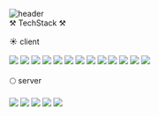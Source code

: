 ![header](https://capsule-render.vercel.app/api?render&animation=fadeIn&type=waving&color=0:ffffff,100:230C67&height=300&section=header&text=jingeon27&fontSize=90&fontColor=230C67)
<br/>
⚒️ TechStack ⚒️ 
<br/>
<br/>
☀️ client
<br/>
<br/>
<a href='#'><img src="https://img.shields.io/badge/React-32B2BA?style=flat-square&logo=React&logoColor=white"/></a>
<a href='#'><img src="https://img.shields.io/badge/styled-components-EBAC9D?style=flat-square&logo=styled-componentst&logoColor=white"/></a>
<a href='#'><img src="https://img.shields.io/badge/Axios-76438A?style=flat-square&logo=Axios&logoColor=white"/></a>
<a href='#'><img src="https://img.shields.io/badge/Next.js-000000?style=flat-square&logo=Next.js&logoColor=white"/></a>
<a href='#'><img src="https://img.shields.io/badge/Redux-7F42C3?style=flat-square&logo=Redux&logoColor=white"/></a>
<a href='#'><img src="https://img.shields.io/badge/React Query-FF4154?style=flat-square&logo=React Query&logoColor=white"/></a>
<a href='#'><img src="https://img.shields.io/badge/CSS3-1572B6?style=flat-square&logo=CSS3&logoColor=white"/></a>
<a href='#'><img src="https://img.shields.io/badge/HTML5-E44F26?style=flat-square&logo=HTML5&logoColor=white"/></a>
<a href='#'><img src="https://img.shields.io/badge/Storybook-FF4785?style=flat-square&logo=Storybook&logoColor=white"/></a>
<a href='#'><img src="https://img.shields.io/badge/TypeScript-2D79C7?style=flat-square&logo=TypeScript&logoColor=white"/></a>
<a href='#'><img src="https://img.shields.io/badge/JavaScript-F7E018?style=flat-square&logo=JavaScript&logoColor=white"/></a>
<a href='#'><img src="https://img.shields.io/badge/Preact-673AB8?style=flat-square&logo=Preact&logoColor=white"/></a>
<a href='#'><img src="https://img.shields.io/badge/recoil-000000?style=flat-square&logo=React&logoColor=white"/></a>
<br/>
<br/>
🌕 server
<br/>
<br/>
<a href='#'><img src="https://img.shields.io/badge/Node.js-87C643?style=flat-square&logo=Node.js&logoColor=white"/></a>
<a href='#'><img src="https://img.shields.io/badge/Express-000000?style=flat-square&logo=Express&logoColor=white"/></a>
<a href='#'><img src="https://img.shields.io/badge/Next.js-000000?style=flat-square&logo=Next.js&logoColor=white"/></a>
<a href='#'><img src="https://img.shields.io/badge/MySQL-4479A1?style=flat-square&logo=MySQL&logoColor=white"/></a>
<a href='#'><img src="https://img.shields.io/badge/MongoDB-108B4B?style=flat-square&logo=MongoDB&logoColor=white"/></a>
<br/>
<br/>
<!--
**jingeon27/jingeon27** is a ✨ _special_ ✨ repository because its `README.md` (this file) appears on your GitHub profile.

Here are some ideas to get you started:

- 🔭 I’m currently working on ...
- 🌱 I’m currently learning ...
- 👯 I’m looking to collaborate on ...
- 🤔 I’m looking for help with ...
- 💬 Ask me about ...
- 📫 How to reach me: ...
- 😄 Pronouns: ...
- ⚡ Fun fact: ...
-->
